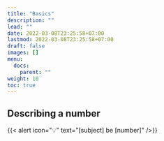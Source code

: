 ```yaml
---
title: "Basics"
description: ""
lead: ""
date: 2022-03-08T23:25:58+07:00
lastmod: 2022-03-08T23:25:58+07:00
draft: false
images: []
menu:
  docs:
    parent: ""
weight: 10
toc: true
---
```


## Describing a number

{{< alert icon="💡" text="[subject] be [number]" />}}
